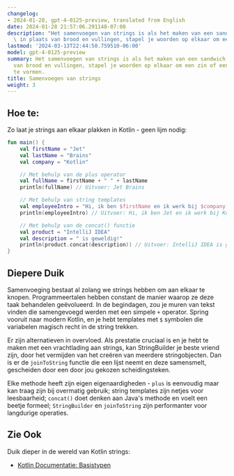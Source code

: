 ```yaml
---
changelog:
- 2024-01-28, gpt-4-0125-preview, translated from English
date: 2024-01-28 21:57:06.291148-07:00
description: "Het samenvoegen van strings is als het maken van een sandwich, maar\
  \ in plaats van brood en vullingen, stapel je woorden op elkaar om een zin of een\u2026"
lastmod: '2024-03-13T22:44:50.759510-06:00'
model: gpt-4-0125-preview
summary: Het samenvoegen van strings is als het maken van een sandwich, maar in plaats
  van brood en vullingen, stapel je woorden op elkaar om een zin of een uitdrukking
  te vormen.
title: Samenvoegen van strings
weight: 3
---
```


## Hoe te:
Zo laat je strings aan elkaar plakken in Kotlin - geen lijm nodig:

```kotlin
fun main() {
    val firstName = "Jet"
    val lastName = "Brains"
    val company = "Kotlin"

    // Met behulp van de plus operator
    val fullName = firstName + " " + lastName 
    println(fullName) // Uitvoer: Jet Brains

    // Met behulp van string templates
    val employeeIntro = "Hi, ik ben $firstName en ik werk bij $company."
    println(employeeIntro) // Uitvoer: Hi, ik ben Jet en ik werk bij Kotlin.

    // Met behulp van de concat() functie
    val product = "IntelliJ IDEA"
    val description = " is geweldig!"
    println(product.concat(description)) // Uitvoer: IntelliJ IDEA is geweldig!
}
```

## Diepere Duik
Samenvoeging bestaat al zolang we strings hebben om aan elkaar te knopen. Programmeertalen hebben constant de manier waarop ze deze taak behandelen geëvolueerd. In de begindagen, zou je muren van tekst vinden die samengevoegd werden met een simpele `+` operator. Spring vooruit naar modern Kotlin, en je hebt templates met `$` symbolen die variabelen magisch recht in de string trekken.

Er zijn alternatieven in overvloed. Als prestatie cruciaal is en je hebt te maken met een vrachtlading aan strings, kan StringBuilder je beste vriend zijn, door het vermijden van het creëren van meerdere stringobjecten. Dan is er de `joinToString` functie die een lijst neemt en deze samensmelt, gescheiden door een door jou gekozen scheidingsteken.

Elke methode heeft zijn eigen eigenaardigheden - `plus` is eenvoudig maar kan traag zijn bij overmatig gebruik; string templates zijn netjes voor leesbaarheid; `concat()` doet denken aan Java's methode en voelt een beetje formeel; `StringBuilder` en `joinToString` zijn performanter voor langdurige operaties.

## Zie Ook
Duik dieper in de wereld van Kotlin strings:

- [Kotlin Documentatie: Basistypen](https://kotlinlang.org/docs/basic-types.html#string-literals)
